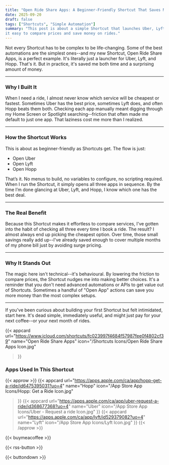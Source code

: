 ```yaml
---
title: "Open Ride Share Apps: A Beginner-Friendly Shortcut That Saves Me Money"
date: 2025-09-20
draft: false
tags: ["Shortcuts", "Simple Automation"]
summary: "This post is about a simple Shortcut that launches Uber, Lyft, and Hopp, making 
it easy to compare prices and save money on rides."
---
```


Not every Shortcut has to be complex to be life-changing. Some of the best automations are 
the simplest ones--and my new Shortcut, Open Ride Share Apps, is a perfect example. It's 
literally just a launcher for Uber, Lyft, and Hopp. That's it. But in practice, it's saved 
me both time and a surprising amount of money.

----

### Why I Built It

When I need a ride, I almost never know which service will be cheapest or fastest. Sometimes 
Uber has the best price, sometimes Lyft does, and often Hopp beats them both. Checking each 
app manually meant digging through my Home Screen or Spotlight searching--friction that often 
made me default to just one app. That laziness cost me more than I realized.

----

### How the Shortcut Works

This is about as beginner-friendly as Shortcuts get. The flow is just:

- Open Uber
- Open Lyft
- Open Hopp

That’s it. No menus to build, no variables to configure, no scripting required. When I run 
the Shortcut, it simply opens all three apps in sequence. By the time I’m done glancing at 
Uber, Lyft, and Hopp, I know which one has the best deal.

----

### The Real Benefit

Because this Shortcut makes it effortless to compare services, I've gotten into the habit 
of checking all three every time I book a ride. The result? I almost always end up picking 
the cheapest option. Over time, those small savings really add up--I've already saved enough 
to cover multiple months of my phone bill just by avoiding surge pricing.

-----

### Why It Stands Out

The magic here isn't technical--it's behavioural. By lowering the friction to compare prices, 
the Shortcut nudges me into making better choices. It's a reminder that you don't need advanced 
automations or APIs to get value out of Shortcuts. Sometimes a handful of "Open App" actions 
can save you more money than the most complex setups.

----

If you've been curious about building your first Shortcut but felt intimidated, start here. 
It's dead simple, immediately useful, and might just pay for your next coffee--or your next 
month of rides.

{{< appcard 
    url="https://www.icloud.com/shortcuts/fc023997f4684f57987fee0f4802cf39" 
    name="Open Ride Share Apps" 
    icon="/Shortcuts Icons/Open Ride Share Apps Icon.jpg" 
>}}

### Apps Used In This Shortcut

{{< approw >}}
{{< appcard 
    url="https://apps.apple.com/ca/app/hopp-get-a-ride/id6475395031?uo=4" 
    name="Hopp" 
    icon="/App Store App Icons/Hopp: Get a Ride Icon.jpg" 
>}}
{{< appcard 
    url="https://apps.apple.com/ca/app/uber-request-a-ride/id368677368?uo=4" 
    name="Uber" 
    icon="/App Store App Icons/Uber - Request a ride Icon.jpg" 
>}}
{{< appcard 
    url="https://apps.apple.com/ca/app/lyft/id529379082?uo=4" 
    name="Lyft" 
    icon="/App Store App Icons/Lyft Icon.jpg" 
>}}
{{< /approw >}}

{{< buymeacoffee >}}

{{< rss-button >}}

{{< buttondown >}}